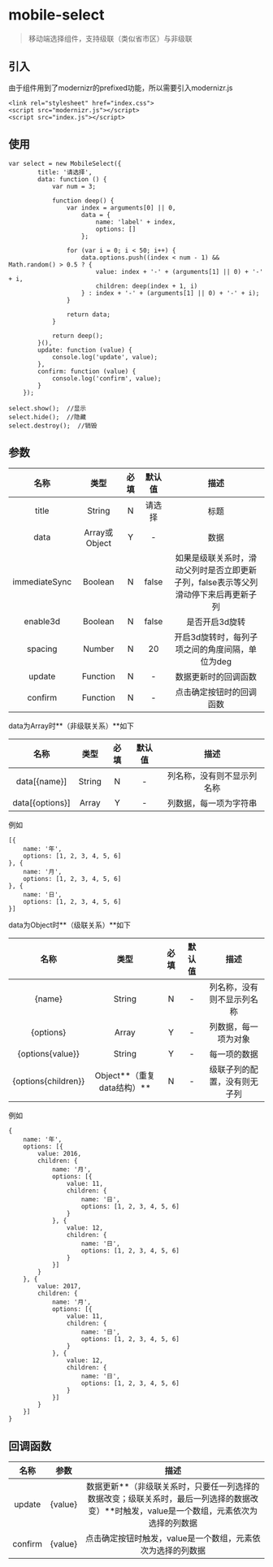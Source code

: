 # mobile-select

> 移动端选择组件，支持级联（类似省市区）与非级联

## 引入

由于组件用到了modernizr的prefixed功能，所以需要引入modernizr.js

```
<link rel="stylesheet" href="index.css">
<script src="modernizr.js"></script>
<script src="index.js"></script>
```

## 使用

```
var select = new MobileSelect({
        title: '请选择',
        data: function () {
            var num = 3;

            function deep() {
                var index = arguments[0] || 0,
                    data = {
                        name: 'label' + index,
                        options: []
                    };

                for (var i = 0; i < 50; i++) {
                    data.options.push((index < num - 1) && Math.random() > 0.5 ? {
                        value: index + '-' + (arguments[1] || 0) + '-' + i,
                        children: deep(index + 1, i)
                    } : index + '-' + (arguments[1] || 0) + '-' + i);
                }

                return data;
            }

            return deep();
        }(),
        update: function (value) {
            console.log('update', value);
        },
        confirm: function (value) {
            console.log('confirm', value);
        }
    });

select.show();  //显示
select.hide();  //隐藏
select.destroy();  //销毁
```

## 参数

名称|类型|必填|默认值|描述
:-:|:-:|:-:|:-:|:-:
title|String|N|请选择|标题
data|Array或Object|Y|-|数据
immediateSync|Boolean|N|false|如果是级联关系时，滑动父列时是否立即更新子列，false表示等父列滑动停下来后再更新子列
enable3d|Boolean|N|false|是否开启3d旋转
spacing|Number|N|20|开启3d旋转时，每列子项之间的角度间隔，单位为deg
update|Function|N|-|数据更新时的回调函数
confirm|Function|N|-|点击确定按钮时的回调函数

data为Array时**（非级联关系）**如下

名称|类型|必填|默认值|描述
:-:|:-:|:-:|:-:|:-:
data[{name}]|String|N|-|列名称，没有则不显示列名称
data[{options}]|Array|Y|-|列数据，每一项为字符串

例如

```
[{
    name: '年',
    options: [1, 2, 3, 4, 5, 6]
}, {
    name: '月',
    options: [1, 2, 3, 4, 5, 6]
}, {
    name: '日',
    options: [1, 2, 3, 4, 5, 6]
}]
```

data为Object时**（级联关系）**如下

名称|类型|必填|默认值|描述
:-:|:-:|:-:|:-:|:-:
{name}|String|N|-|列名称，没有则不显示列名称
{options}|Array|Y|-|列数据，每一项为对象
{options{value}}|String|Y|-|每一项的数据
{options{children}}|Object**（重复data结构）**|N|-|级联子列的配置，没有则无子列

例如

```
{
    name: '年',
    options: [{
        value: 2016,
        children: {
            name: '月',
            options: [{
                value: 11,
                children: {
                    name: '日',
                    options: [1, 2, 3, 4, 5, 6]
                }
            }, {
                value: 12,
                children: {
                    name: '日',
                    options: [1, 2, 3, 4, 5, 6]
                }
            }]
        }
    }, {
        value: 2017,
        children: {
            name: '月',
            options: [{
                value: 11,
                children: {
                    name: '日',
                    options: [1, 2, 3, 4, 5, 6]
                }
            }, {
                value: 12,
                children: {
                    name: '日',
                    options: [1, 2, 3, 4, 5, 6]
                }
            }]
        }
    }]
}
```

## 回调函数

名称|参数|描述
:-:|:-:|:-:
update|{value}|数据更新**（非级联关系时，只要任一列选择的数据改变；级联关系时，最后一列选择的数据改变）**时触发，value是一个数组，元素依次为选择的列数据
confirm|{value}|点击确定按钮时触发，value是一个数组，元素依次为选择的列数据
